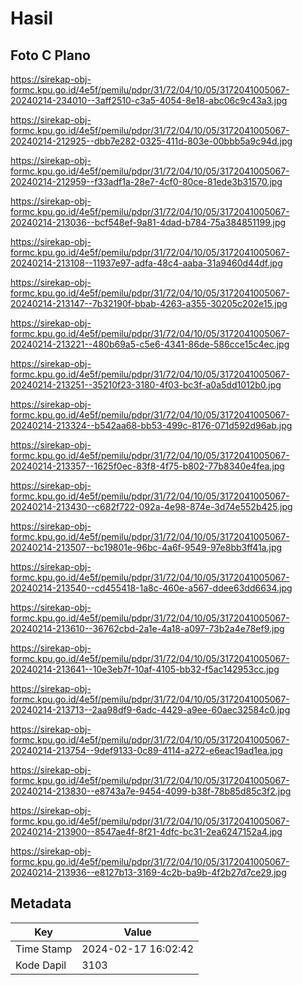 # Hasil

## Foto C Plano

https://sirekap-obj-formc.kpu.go.id/4e5f/pemilu/pdpr/31/72/04/10/05/3172041005067-20240214-234010--3aff2510-c3a5-4054-8e18-abc06c9c43a3.jpg

https://sirekap-obj-formc.kpu.go.id/4e5f/pemilu/pdpr/31/72/04/10/05/3172041005067-20240214-212925--dbb7e282-0325-411d-803e-00bbb5a9c94d.jpg

https://sirekap-obj-formc.kpu.go.id/4e5f/pemilu/pdpr/31/72/04/10/05/3172041005067-20240214-212959--f33adf1a-28e7-4cf0-80ce-81ede3b31570.jpg

https://sirekap-obj-formc.kpu.go.id/4e5f/pemilu/pdpr/31/72/04/10/05/3172041005067-20240214-213036--bcf548ef-9a81-4dad-b784-75a384851199.jpg

https://sirekap-obj-formc.kpu.go.id/4e5f/pemilu/pdpr/31/72/04/10/05/3172041005067-20240214-213108--11937e97-adfa-48c4-aaba-31a9460d44df.jpg

https://sirekap-obj-formc.kpu.go.id/4e5f/pemilu/pdpr/31/72/04/10/05/3172041005067-20240214-213147--7b32190f-bbab-4263-a355-30205c202e15.jpg

https://sirekap-obj-formc.kpu.go.id/4e5f/pemilu/pdpr/31/72/04/10/05/3172041005067-20240214-213221--480b69a5-c5e6-4341-86de-586cce15c4ec.jpg

https://sirekap-obj-formc.kpu.go.id/4e5f/pemilu/pdpr/31/72/04/10/05/3172041005067-20240214-213251--35210f23-3180-4f03-bc3f-a0a5dd1012b0.jpg

https://sirekap-obj-formc.kpu.go.id/4e5f/pemilu/pdpr/31/72/04/10/05/3172041005067-20240214-213324--b542aa68-bb53-499c-8176-071d592d96ab.jpg

https://sirekap-obj-formc.kpu.go.id/4e5f/pemilu/pdpr/31/72/04/10/05/3172041005067-20240214-213357--1625f0ec-83f8-4f75-b802-77b8340e4fea.jpg

https://sirekap-obj-formc.kpu.go.id/4e5f/pemilu/pdpr/31/72/04/10/05/3172041005067-20240214-213430--c682f722-092a-4e98-874e-3d74e552b425.jpg

https://sirekap-obj-formc.kpu.go.id/4e5f/pemilu/pdpr/31/72/04/10/05/3172041005067-20240214-213507--bc19801e-96bc-4a6f-9549-97e8bb3ff41a.jpg

https://sirekap-obj-formc.kpu.go.id/4e5f/pemilu/pdpr/31/72/04/10/05/3172041005067-20240214-213540--cd455418-1a8c-460e-a567-ddee63dd6634.jpg

https://sirekap-obj-formc.kpu.go.id/4e5f/pemilu/pdpr/31/72/04/10/05/3172041005067-20240214-213610--36762cbd-2a1e-4a18-a097-73b2a4e78ef9.jpg

https://sirekap-obj-formc.kpu.go.id/4e5f/pemilu/pdpr/31/72/04/10/05/3172041005067-20240214-213641--10e3eb7f-10af-4105-bb32-f5ac142953cc.jpg

https://sirekap-obj-formc.kpu.go.id/4e5f/pemilu/pdpr/31/72/04/10/05/3172041005067-20240214-213713--2aa98df9-6adc-4429-a9ee-60aec32584c0.jpg

https://sirekap-obj-formc.kpu.go.id/4e5f/pemilu/pdpr/31/72/04/10/05/3172041005067-20240214-213754--9def9133-0c89-4114-a272-e6eac19ad1ea.jpg

https://sirekap-obj-formc.kpu.go.id/4e5f/pemilu/pdpr/31/72/04/10/05/3172041005067-20240214-213830--e8743a7e-9454-4099-b38f-78b85d85c3f2.jpg

https://sirekap-obj-formc.kpu.go.id/4e5f/pemilu/pdpr/31/72/04/10/05/3172041005067-20240214-213900--8547ae4f-8f21-4dfc-bc31-2ea6247152a4.jpg

https://sirekap-obj-formc.kpu.go.id/4e5f/pemilu/pdpr/31/72/04/10/05/3172041005067-20240214-213936--e8127b13-3169-4c2b-ba9b-4f2b27d7ce29.jpg


## Metadata

| Key        | Value               |
| ---------- | ------------------- |
| Time Stamp | 2024-02-17 16:02:42 |
| Kode Dapil | 3103                |



